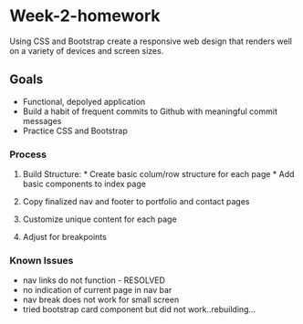 # Week-2-homework
Using CSS and Bootstrap create a responsive web design that renders well on a variety of devices and screen sizes. 

## Goals
*   Functional, depolyed application
*   Build a habit of frequent commits to Github with meaningful commit messages
*   Practice CSS and Bootstrap

### Process
1)  Build Structure:
        *   Create basic colum/row structure for each page
        *   Add basic components to index page

2)  Copy finalized nav and footer to portfolio and contact pages

3)  Customize unique content for each page

4) Adjust for breakpoints



### Known Issues
*   nav links do not function - RESOLVED
*   no indication of current page in nav bar
*   nav break does not work for small screen
*   tried bootstrap card component but did not work..rebuilding...


